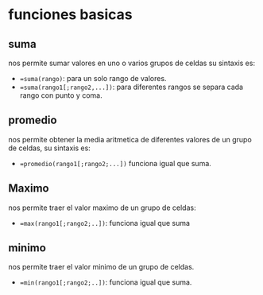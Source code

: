 # funciones basicas

## suma

nos permite sumar valores en uno o varios grupos de celdas su sintaxis es:
+ `=suma(rango)`: para un solo rango de valores.
+ `=suma(rango1[;rango2,...])`: para diferentes rangos se separa cada rango con punto y coma.

## promedio
nos permite obtener la media aritmetica de diferentes valores de un grupo de celdas, su sintaxis es:

+ `=promedio(rango1[;rango2;...])` funciona igual que suma.

## Maximo

nos permite traer el valor maximo de un grupo de celdas:

+ `=max(rango1[;rango2;..])`: funciona igual que suma

## minimo

nos permite traer el valor minimo de un grupo de celdas.

+ `=min(rango1[;rango2;..])`: funciona igual que suma.


